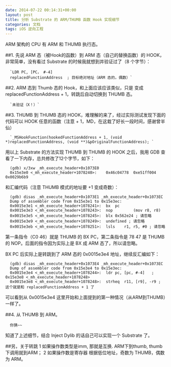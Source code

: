 ```yaml
---
date: 2014-07-22 00:14:31+00:00
layout: post
title: 分析 Substrate 的 ARM/THUMB 函数 Hook 实现细节
categories: 文档
tags: iOS 逆向工程
---
```


ARM 架构的 CPU 有 ARM 和 THUMB 执行态。

##1. 先说 ARM 态（被Hook的函数）到 ARM 态（自己的替换函数）的 HOOK，非常简单，没有看过 Substrate 的时候我就想到并验证过了（8 个字节）：

      `LDR PC, [PC， #-4]
      replacedFunctionAddress  ; 目标绝对地址（ARM 态的，偶数）`
      
##2. ARM 态到 Thumb 态的 Hook，和上面应该应该类似，只是   变成 replacedFunctionAddress + 1，转跳后自动切换到 THUMB 态。

      `未验证（X！）`
      
##3. THUMB 到 THUMB 态的 HOOK，难理解的来了，经过实际测试发现下面的代码可以 HOOK 任意的函数（注意 + 1，MD，在这栽了好长一段时间，感谢曾半仙）

      `_MSHookFunction(hookedFunctionAddress + 1, (void *)replacedFunctionAddress, (void **)&pOriginalFunctionAddress); `
      
  用以上 Substrate 的方法实现 THUMB 到 THUMB 的 HOOK 之后，我用 GDB 查看了一下内存，总共修改了12个字节，如下：
 
      (gdb) x/3xw _mh_execute_header+0x1073E0
      0x15e3e0 <_mh_execute_header+1078240>:	0x46c04778	0xe51ff004	0x0029b6b9  
      
  和汇编代码（注意 THUMB 模式的地址要 +1 变成奇数）：
  
      (gdb) disas _mh_execute_header+0x1073E1 _mh_execute_header+0x1073EC
      Dump of assembler code from 0x15e3e1 to 0x15e3ec:
      0x0015e3e1 <_mh_execute_header+1078241>:	bx	pc
      0x0015e3e3 <_mh_execute_header+1078243>:	nop			(mov r8, r8) 
      0x0015e3e5 <_mh_execute_header+1078245>:	blx	0x562e24 ; 请忽略
      0x0015e3e9 <_mh_execute_header+1078249>:	undefined ; 请忽略
      0x0015e3eb <_mh_execute_header+1078251>:	lsls	r1, r5, #0 ; 请忽略

  第一条指令（C0 46）就是 THUMB 的 BX PC，第二条指令是 78 47 是 THUMB 的 NOP。后面的指令因为实际上是 BX 成 ARM 态了，所以请忽略。
  
  BX PC 后实际上是转跳到了 ARM 态的 0x0015e3e4 地址，继续反汇编如下：
  
      (gdb) disas _mh_execute_header+0x1073E4 _mh_execute_header+0x1073EC
      Dump of assembler code from 0x15e3e4 to 0x15e3ec:
      0x0015e3e4 <_mh_execute_header+1078244>:	ldr	pc, [pc, #-4]	; 0x15e3e8 <_mh_execute_header+1078248>
      0x0015e3e8 <_mh_execute_header+1078248>:	strheq	r11, [r9], -r9 ; 这个就是和 replacedFunctionAddress + 1 了
      
  可以看到从 0x0015e3e4 这里开始和上面提到的第一种情况（从ARM到THUMB）一样了。
      
 ##4. 从 THUMB 到 ARM。
  
      你猜~~
  
知道了上述细节，结合 Inject Dylib 的话自己可以实现一个 Substrate 了。

##另，关于转跳
1 如果操作数类型是imm, 那就是互换. ARM下到thumb, thumb下调用就到ARM；
2 如果操作数是寄存器 根据低位地址，奇数为 THUMB，偶数为 ARM。
